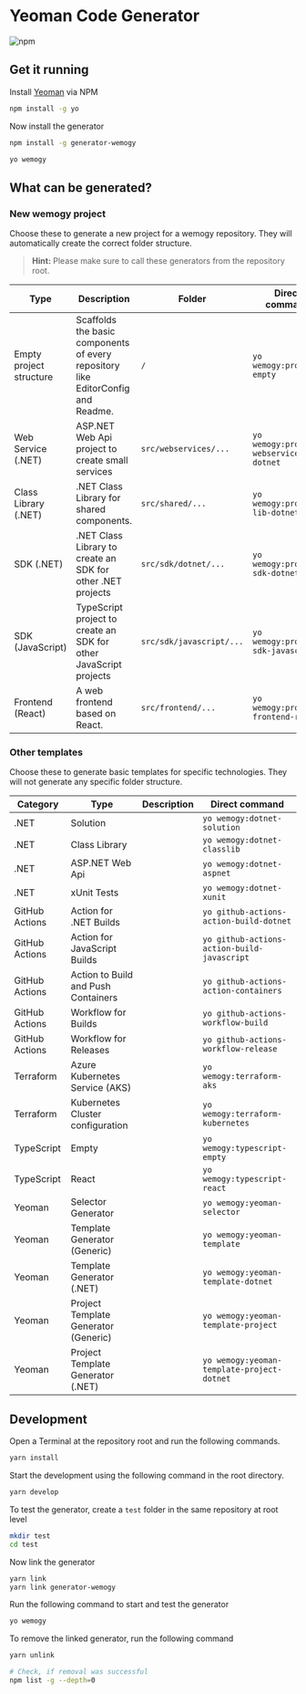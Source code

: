 # Yeoman Code Generator

![npm](https://img.shields.io/npm/v/generator-wemogy)

## Get it running

Install [Yeoman]() via NPM

```bash
npm install -g yo
```

Now install the generator

```bash
npm install -g generator-wemogy
```

```bash
yo wemogy
```

## What can be generated?

### New wemogy project

Choose these to generate a new project for a wemogy repository. They will automatically create the correct folder structure.

> **Hint:** Please make sure to call these generators from the repository root.

| Type | Description | Folder | Direct command |
|---|---|---|---|
| Empty project structure | Scaffolds the basic components of every repository like EditorConfig and Readme. | `/` | `yo wemogy:project-empty` |
| Web Service (.NET) | ASP.NET Web Api project to create small services | `src/webservices/...` | `yo wemogy:project-webservice-dotnet` |
| Class Library (.NET) | .NET Class Library for shared components. | `src/shared/...` | `yo wemogy:project-lib-dotnet` |
| SDK (.NET) | .NET Class Library to create an SDK for other .NET projects | `src/sdk/dotnet/...` | `yo wemogy:project-sdk-dotnet` |
| SDK (JavaScript) | TypeScript project to create an SDK for other JavaScript projects | `src/sdk/javascript/...` | `yo wemogy:project-sdk-javascript` |
| Frontend (React) | A web frontend based on React. | `src/frontend/...` | `yo wemogy:project-frontend-react` |

### Other templates

Choose these to generate basic templates for specific technologies. They will not generate any specific folder structure.

| Category | Type | Description | Direct command |
|---|---|---|---|
| .NET | Solution |  | `yo wemogy:dotnet-solution` |
| .NET | Class Library |  | `yo wemogy:dotnet-classlib` |
| .NET | ASP.NET Web Api |  | `yo wemogy:dotnet-aspnet` |
| .NET | xUnit Tests |  | `yo wemogy:dotnet-xunit` |
| GitHub Actions | Action for .NET Builds |  | `yo github-actions-action-build-dotnet` |
| GitHub Actions | Action for JavaScript Builds |  | `yo github-actions-action-build-javascript` |
| GitHub Actions | Action to Build and Push Containers |  | `yo github-actions-action-containers` |
| GitHub Actions | Workflow for Builds |  | `yo github-actions-workflow-build` |
| GitHub Actions | Workflow for Releases |  | `yo github-actions-workflow-release` |
| Terraform | Azure Kubernetes Service (AKS) |  | `yo wemogy:terraform-aks` |
| Terraform | Kubernetes Cluster configuration |  | `yo wemogy:terraform-kubernetes` |
| TypeScript | Empty |  | `yo wemogy:typescript-empty` |
| TypeScript | React |  | `yo wemogy:typescript-react` |
| Yeoman | Selector Generator |  | `yo wemogy:yeoman-selector` |
| Yeoman | Template Generator (Generic) |  | `yo wemogy:yeoman-template` |
| Yeoman | Template Generator (.NET) |  | `yo wemogy:yeoman-template-dotnet` |
| Yeoman | Project Template Generator (Generic) |  | `yo wemogy:yeoman-template-project` |
| Yeoman | Project Template Generator (.NET) |  | `yo wemogy:yeoman-template-project-dotnet` |

## Development

Open a Terminal at the repository root and run the following commands.

```bash
yarn install
```

Start the development using the following command in the root directory.

```bash
yarn develop
```

To test the generator, create a `test` folder in the same repository at root level

```bash
mkdir test
cd test
```

Now link the generator

```bash
yarn link
yarn link generator-wemogy
```

Run the following command to start and test the generator

```bash
yo wemogy
```

To remove the linked generator, run the following command

```bash
yarn unlink

# Check, if removal was successful
npm list -g --depth=0
```
